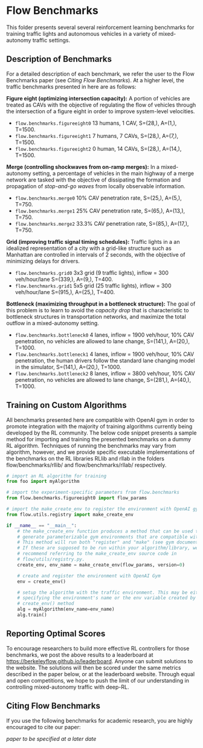 # Flow Benchmarks

This folder presents several several reinforcement learning benchmarks for 
training traffic lights and autonomous vehicles in a variety of mixed-autonomy 
traffic settings.

## Description of Benchmarks

For a detailed description of each benchmark, we refer the user to the Flow 
Benchmarks paper (see *Citing Flow Benchmarks*). At a higher level, the traffic
benchmarks presented in here are as follows:

**Figure eight (optimizing intersection capacity):** A portion of vehicles are 
treated as CAVs with the objective of regulating the flow of vehicles through 
the intersection of a figure eight in order to improve system-level velocities.
- `flow.benchmarks.figureeight0` 13 humans, 1 CAV, S=(28,), A=(1,), T=1500.
- `flow.benchmarks.figureeight1` 7 humans, 7 CAVs, S=(28,), A=(7,), T=1500.
- `flow.benchmarks.figureeight2` 0 human, 14 CAVs, S=(28,), A=(14,), T=1500.

**Merge (controlling shockwaves from on-ramp merges):** In a mixed-autonomy 
setting, a percentage of vehicles in the main highway of a merge network are 
tasked with the objective of dissipating the formation and propagation of 
*stop-and-go waves* from locally observable information.
- `flow.benchmarks.merge0` 10% CAV penetration rate, S=(25,), A=(5,), T=750.
- `flow.benchmarks.merge1` 25% CAV penetration rate, S=(65,), A=(13,), T=750.
- `flow.benchmarks.merge2` 33.3% CAV penetration rate, S=(85,), A=(17,), T=750.

**Grid (improving traffic signal timing schedules):** Traffic lights in a an 
idealized representation of a city with a grid-like structure such as Manhattan
are controlled in intervals of 2 seconds, with the objective of minimizing 
delays for drivers.
- `flow.benchmarks.grid0` 3x3 grid (9 traffic lights), 
inflow = 300 veh/hour/lane S=(339,), A=(9,), T=400.
- `flow.benchmarks.grid1` 5x5 grid (25 traffic lights), 
inflow = 300 veh/hour/lane S=(915,), A=(25,), T=400.

**Bottleneck (maximizing throughput in a bottleneck structure):** The goal of 
this problem is to learn to avoid the *capacity drop* that is characteristic to 
bottleneck structures in transportation networks, and maximize the total 
outflow in a mixed-autonomy setting. 
- `flow.benchmarks.bottleneck0` 4 lanes, inflow = 1900 veh/hour, 10% CAV 
penetration, no vehicles are allowed to lane change, S=(141,), A=(20,), T=1000.
- `flow.benchmarks.bottleneck1` 4 lanes, inflow = 1900 veh/hour, 10% CAV 
penetration, the human drivers follow the standard lane changing model in the 
simulator, S=(141,), A=(20,), T=1000.
- `flow.benchmarks.bottleneck2` 8 lanes, inflow = 3800 veh/hour, 10% CAV 
penetration, no vehicles are allowed to lane change, S=(281,), A=(40,), T=1000.

## Training on Custom Algorithms

All benchmarks presented here are compatible with OpenAI gym in order to 
promote integration with the majority of training algorithms currently being 
developed by the RL community. The below code snippet presents a sample method
for importing and training the presented benchmarks on a dummy RL algorithm.
Techniques of running the benchmarks may vary from algorithm, however, and we 
provide specific executable implementations of the benchmarks on the RL 
libraries RLlib and rllab in the folders flow/benchmarks/rllib/ and 
flow/benchmarks/rllab/ respectively.

```python
# import an RL algorithm for training
from foo import myAlgorithm

# import the experiment-specific parameters from flow.benchmarks
from flow.benchmarks.figureeight0 import flow_params

# import the make_create_env to register the environment with OpenAI gym
from flow.utils.registry import make_create_env

if __name__ == "__main__":
    # the make_create_env function produces a method that can be used to 
    # generate parameterizable gym environments that are compatible with Flow. 
    # This method will run both "register" and "make" (see gym documentation).
    # If these are supposed to be run within your algorithm/library, we 
    # recommend referring to the make_create_env source code in 
    # flow/utils/registry.py.
    create_env, env_name = make_create_env(flow_params, version=0)

    # create and register the environment with OpenAI Gym
    env = create_env()

    # setup the algorithm with the traffic environment. This may be either by 
    # specifying the environment's name or the env variable created by the 
    # create_env() method
    alg = myAlgorithm(env_name=env_name)
    alg.train()
```

## Reporting Optimal Scores

To encourage researchers to build more effective RL controllers for those 
benchmarks, we post the above results to a leaderboard at 
https://berkeleyflow.github.io/leaderboard. Anyone can submit solutions to the 
website. The solutions will then be scored under the same metrics 
described in the paper below, or at the leaderboard website. Through equal and 
open competitions, we hope to push the limit of our understanding in 
controlling mixed-autonomy traffic with deep-RL.

## Citing Flow Benchmarks

If you use the following benchmarks for academic research, you are highly 
encouraged to cite our paper:

*paper to be specified at a later date*
